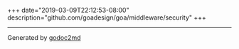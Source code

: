 +++
date="2019-03-09T22:12:53-08:00"
description="github.com/goadesign/goa/middleware/security"
+++

- - -
Generated by [godoc2md](http://godoc.org/github.com/davecheney/godoc2md)
